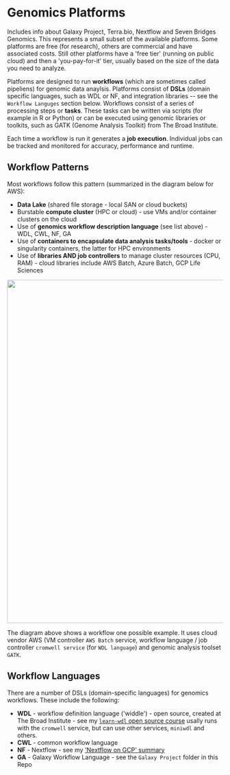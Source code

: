 # Genomics Platforms

Includes info about Galaxy Project, Terra.bio, Nextflow and Seven Bridges Genomics. This represents a small subset of the available platforms.  Some platforms are free (for research), others are commercial and have associated costs.  Still other platforms have a 'free tier' (running on public cloud) and then a 'you-pay-for-it' tier, usually based on the size of the data you need to analyze.  

Platforms are designed to run **workflows** (which are sometimes called pipeliens) for genomic data anaylsis.  Platforms consist of **DSLs** (domain specific languages, such as WDL or NF, and integration libraries -- see the `Workflow Languges` section below.  Workflows consist of a series of processing steps or **tasks**.  These tasks can be written via scripts (for example in R or Python) or can be executed using genomic libraries or toolkits, such as GATK (Genome Analysis Toolkit) from The Broad Institute.

Each time a workflow is run it generates a **job execution**.  Individual jobs can be tracked and monitored for accuracy, performance and runtime.

## Workflow Patterns

Most workflows follow this pattern (summarized in the diagram below for AWS):
- **Data Lake** (shared file storage - local SAN or cloud buckets)
- Burstable **compute cluster** (HPC or cloud) - use VMs and/or container clusters on the cloud
- Use of **genomics workflow description language** (see list above) - WDL, CWL, NF, GA
- Use of **containers to encapsulate data analysis tasks/tools** - docker or singularity containers, the latter for HPC environments
- Use of **libraries AND job controllers** to manage cluster resources (CPU, RAM) - cloud libraries include AWS Batch, Azure Batch, GCP Life Sciences

<img src="https://github.com/lynnlangit/TeamTeri/blob/master/Images/lake-pattern.png" width=800>

The diagram above shows a workflow one possible example. It uses cloud vendor AWS (VM controller `AWS Batch` service, workflow language / job controller `cromwell service` (for `WDL language`) and genomic analysis toolset `GATK`.

## Workflow Languages

There are a number of DSLs (domain-specific languages) for genomics workflows.  These include the following:
- **WDL** - workflow definition language ('widdle') - open source, created at The Broad Institute - see my [`learn-wdl` open source course](https://github.com/openwdl/learn-wdl) usally runs with the `cromwell` service, but can use other services, `miniwdl` and others.
- **CWL** - common workflow language
- **NF** - Nextflow - see my ['Nextflow on GCP' summary](https://github.com/lynnlangit/gcp-for-bioinformatics/blob/master/2_Virtual_Machines_%26_Docker_Containers/9a_Use_Nextflow_for_Pipelines.md)
- **GA** - Galaxy Workflow Language - see the `Galaxy Project` folder in this Repo
